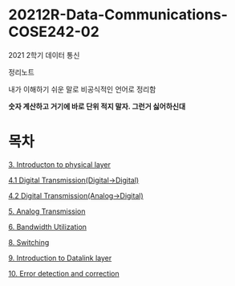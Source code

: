 # 20212R-Data-Communications-COSE242-02
2021 2학기 데이터 통신

정리노트

내가 이해하기 쉬운 말로 비공식적인 언어로 정리함

**숫자 계산하고 거기에 바로 단위 적지 말자. 그런거 싫어하신대**

# 목차

[3. Introducton to physical layer](./3.md)

[4.1 Digital Transmission(Digital->Digital)](./4-1.md)

[4.2 Digital Transmission(Analog->Digital)](./4-2.md)

[5. Analog Transmission](./5.md)

[6. Bandwidth Utilization](./6.md)

[8. Switching](./8.md)

[9. Introduction to Datalink layer](./9.md)

[10. Error detection and correction](./10.md)
